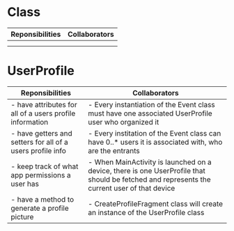 
# Class
| Reponsibilities | Collaborators |
| --- | --- |
|  |  |
|  |  |



# UserProfile
| Reponsibilities | Collaborators |
| --- | --- |
| - have attributes for all of a users profile information | - Every instantiation of the Event class must have one associated UserProfile user who organized it |
| - have getters and setters for all of a users profile info | - Every institation of the Event class can have 0..* users it is associated with, who are the entrants |
| - keep track of what app permissions a user has | - When MainActivity is launched on a device, there is one UserProfile that should be fetched and represents the current user of that device |
| - have a method to generate a profile picture | - CreateProfileFragment class will create an instance of the UserProfile class |


